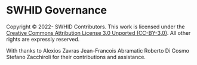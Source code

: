 # SWHID Governance

Copyright © 2022- SWHID Contributors.
This work is licensed under the [Creative Commons Attribution License 3.0 Unported (CC-BY-3.0)](https://creativecommons.org/licenses/by/4.0/deed.en). All other rights are expressly reserved.

With thanks to
Alexios Zavras
Jean-Francois Abramatic
Roberto Di Cosmo
Stefano Zacchiroli
for their contributions and assistance.
